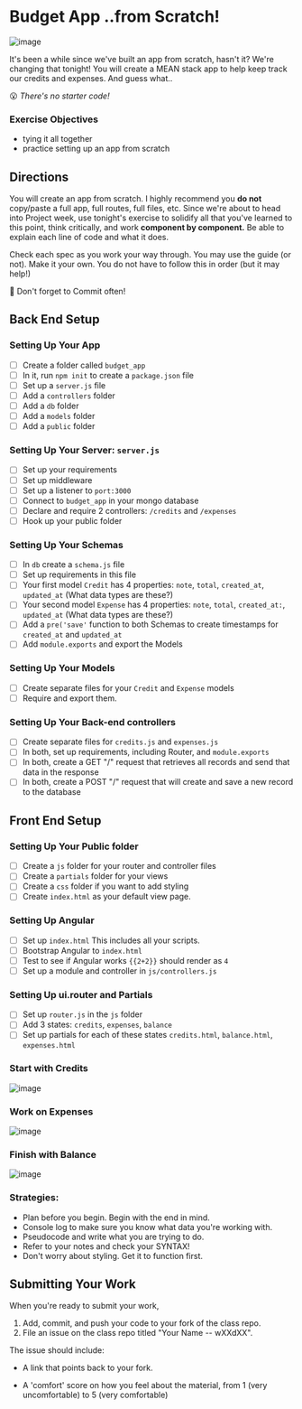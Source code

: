 # Budget App ..from Scratch!

![image](screenshots/giphy.gif)

It's been a while since we've built an app from scratch, hasn't it? We're changing that tonight! You will create a MEAN stack app to help keep track our credits and expenses. And guess what..

:open_mouth: _There's no starter code!_

### Exercise Objectives

- tying it all together
- practice setting up an app from scratch

## Directions

You will create an app from scratch. I highly recommend you **do not** copy/paste a full app, full routes, full files, etc. Since we're about to head into Project week, use tonight's exercise to solidify all that you've learned to this point, think critically, and work **component by component.** Be able to explain each line of code and what it does.

Check each spec as you work your way through. You may use the guide (or not). Make it your own. You do not have to follow this in order (but it may help!)

:dart: Don't forget to Commit often!

## Back End Setup
### Setting Up Your App

- [ ] Create a folder called `budget_app`
- [ ] In it, run `npm init` to create a `package.json` file
- [ ] Set up a `server.js` file
- [ ] Add a `controllers` folder
- [ ] Add a `db` folder
- [ ] Add a `models` folder
- [ ] Add a `public` folder

### Setting Up Your Server: `server.js`

- [ ] Set up your requirements
- [ ] Set up middleware
- [ ] Set up a listener to `port:3000`
- [ ] Connect to `budget_app` in your mongo database
- [ ] Declare and require 2 controllers: `/credits` and `/expenses`
- [ ] Hook up your public folder

### Setting Up Your Schemas

- [ ] In `db` create a `schema.js` file
- [ ] Set up requirements in this file
- [ ] Your first model `Credit` has 4 properties:   `note`, `total`, `created_at`, `updated_at` (What data types are these?)
- [ ] Your second model `Expense` has 4 properties:   `note`, `total`, `created_at:`, `updated_at` (What data types are these?)
- [ ] Add a `pre('save'` function to both Schemas to create timestamps for `created_at` and `updated_at`
- [ ] Add `module.exports` and export the Models

### Setting Up Your Models

- [ ] Create separate files for your `Credit` and `Expense` models
- [ ] Require and export them.

### Setting Up Your Back-end controllers

- [ ] Create separate files for `credits.js` and `expenses.js`
- [ ] In both, set up requirements, including Router, and `module.exports`
- [ ] In both, create a GET "/" request that retrieves all records and send that data in the response
- [ ] In both, create a POST "/" request that will create and save a new record to the database

## Front End Setup
### Setting Up Your Public folder

- [ ] Create a `js` folder for your router and controller files
- [ ] Create a `partials` folder for your views
- [ ] Create a `css` folder if you want to add styling
- [ ] Create `index.html` as your default view page.

### Setting Up Angular

- [ ] Set up `index.html` This includes all your scripts.
- [ ] Bootstrap Angular to `index.html`
- [ ] Test to see if Angular works `{{2+2}}` should render as `4`
- [ ] Set up a module and controller in `js/controllers.js`

### Setting Up ui.router and Partials

- [ ] Set up `router.js` in the `js` folder
- [ ] Add 3 states: `credits`, `expenses`, `balance`
- [ ] Set up partials for each of these states `credits.html`, `balance.html`, `expenses.html`

### Start with Credits

![image](screenshots/credit.png)

### Work on Expenses

![image](screenshots/expenses.png)

### Finish with Balance

![image](screenshots/balance.png)

### Strategies:

- Plan before you begin. Begin with the end in mind.
- Console log to make sure you know what data you're working with.
- Pseudocode and write what you are trying to do.
- Refer to your notes and check your SYNTAX!
- Don't worry about styling. Get it to function first.

## Submitting Your Work

  When you're ready to submit your work,

  1.  Add, commit, and push your code to your fork of the class repo.
  2.  File an issue on the class repo titled "Your Name -- wXXdXX".

  The issue should include:

  -   A link that points back to your fork.

  -   A 'comfort' score on how you feel about the material, from 1 (very
      uncomfortable) to 5 (very comfortable)
